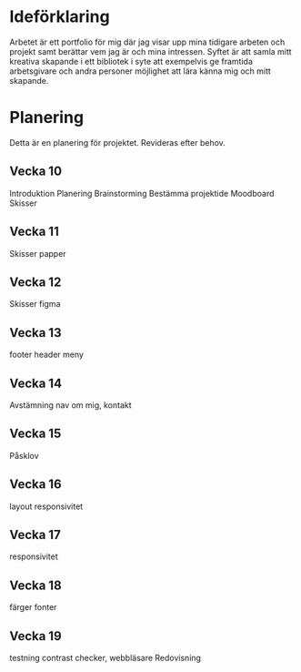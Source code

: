 # Ideförklaring
 Arbetet är ett portfolio för mig där jag visar upp mina tidigare arbeten och projekt samt berättar vem jag är och mina intressen. Syftet är att samla mitt kreativa skapande i ett bibliotek i syte att exempelvis ge framtida arbetsgivare och andra personer möjlighet att lära känna mig och mitt skapande.

# Planering
Detta är en planering för projektet. Revideras efter behov. 

## Vecka 10
Introduktion
Planering
Brainstorming
Bestämma projektide
Moodboard
Skisser

## Vecka 11
Skisser papper

## Vecka 12
Skisser figma

## Vecka 13
footer
header
meny

## Vecka 14
Avstämning
nav
om mig, kontakt

## Vecka 15
Påsklov

## Vecka 16
layout
responsivitet

## Vecka 17
responsivitet

## Vecka 18
färger
fonter

## Vecka 19
testning contrast checker, webbläsare
Redovisning